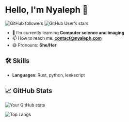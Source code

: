 # Hello, I'm Nyaleph 👋

![GitHub followers](https://img.shields.io/github/followers/NyalephTheCat?label=Follow&style=social) ![GitHub User's stars](https://img.shields.io/github/stars/NyalephTheCat?affiliations=OWNER%2CCOLLABORATOR) 

- 🌱 I’m currently learning **Computer science and imaging**
- 📫 How to reach me: **contact@nyaleph.com**
- 😄 Pronouns: **She/Her**

## 🛠 Skills
- **Languages**: Rust, python, leekscript

## 📈 GitHub Stats

![Your GitHub stats](https://github-readme-stats.vercel.app/api?username=NyalephTheCat&show_icons=true&theme=tokyonight)

![Top Langs](https://github-readme-stats.vercel.app/api/top-langs/?username=NyalephTheCat&theme=tokyonight)
